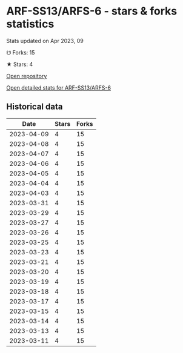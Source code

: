 # ARF-SS13/ARFS-6 - stars & forks statistics

Stats updated on Apr 2023, 09

☋ Forks: 15

★ Stars: 4

[Open repository](https://github.com/ARF-SS13/ARFS-6)

[Open detailed stats for ARF-SS13/ARFS-6](https://reviewgithub.com/rep/ARF-SS13/ARFS-6)

## Historical data
| Date | Stars | Forks |
|------|-------|-------|
| 2023-04-09 | 4 | 15 | 
| 2023-04-08 | 4 | 15 | 
| 2023-04-07 | 4 | 15 | 
| 2023-04-06 | 4 | 15 | 
| 2023-04-05 | 4 | 15 | 
| 2023-04-04 | 4 | 15 | 
| 2023-04-03 | 4 | 15 | 
| 2023-03-31 | 4 | 15 | 
| 2023-03-29 | 4 | 15 | 
| 2023-03-27 | 4 | 15 | 
| 2023-03-26 | 4 | 15 | 
| 2023-03-25 | 4 | 15 | 
| 2023-03-23 | 4 | 15 | 
| 2023-03-21 | 4 | 15 | 
| 2023-03-20 | 4 | 15 | 
| 2023-03-19 | 4 | 15 | 
| 2023-03-18 | 4 | 15 | 
| 2023-03-17 | 4 | 15 | 
| 2023-03-15 | 4 | 15 | 
| 2023-03-14 | 4 | 15 | 
| 2023-03-13 | 4 | 15 | 
| 2023-03-11 | 4 | 15 | 

